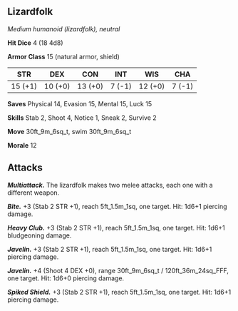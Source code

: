 ## Lizardfolk

*Medium humanoid (lizardfolk), neutral*

**Hit Dice** 4 (18 4d8)

**Armor Class** 15 (natural armor, shield)

| STR     | DEX     | CON     | INT     | WIS     | CHA     |
|---------|---------|---------|---------|---------|---------|
| 15 (+1) | 10 (+0) | 13 (+0) |  7 (-1) | 12 (+0) |  7 (-1) |

**Saves** Physical 14, Evasion 15, Mental 15, Luck 15

**Skills** Stab 2, Shoot 4, Notice 1, Sneak 2, Survive 2

**Move** 30ft\_9m\_6sq\_t, swim 30ft\_9m\_6sq\_t

**Morale** 12

## Attacks

***Multiattack.*** The lizardfolk makes two melee attacks, each one with a different weapon.

***Bite.*** +3 (Stab 2 STR +1), reach 5ft\_1.5m\_1sq, one target. Hit: 1d6+1 piercing damage.

***Heavy Club.*** +3 (Stab 2 STR +1), reach 5ft\_1.5m\_1sq, one target. Hit: 1d6+1 bludgeoning damage.

***Javelin.*** +3 (Stab 2 STR +1), reach 5ft\_1.5m\_1sq, one target. Hit: 1d6+1 piercing damage.

***Javelin.*** +4 (Shoot 4 DEX +0), range 30ft\_9m\_6sq\_t / 120ft\_36m\_24sq\_FFF, one target. Hit: 1d6+0 piercing damage.

***Spiked Shield.*** +3 (Stab 2 STR +1), reach 5ft\_1.5m\_1sq, one target. Hit: 1d6+1 piercing damage.


